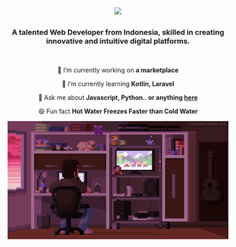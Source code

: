 <h1 align="center">
    <img src="https://readme-typing-svg.herokuapp.com/?font=Righteous&size=35&center=true&vCenter=true&width=500&height=70&duration=4000&lines=Hi+There!+👋;+I'm+Azzikra+Praqasta+Kusuma!;" />
</h1>

<h3 align="center">A talented Web Developer from Indonesia, skilled in creating innovative and intuitive digital platforms.</h3>

<br/>

<div align="center">
 
 🔭 I’m currently working on **a marketplace**
 
 🌱 I’m currently learning **Kotlin, Laravel**

💬 Ask me about **Javascript, Python.. or anything [here](https://github.com/FajriRamadhan30)**

😄  Fun fact **Hot Water Freezes Faster than Cold Water**


<img src="Pixel.gif" alt="Deskripsi GIF" width="500">
<br>
<br>
